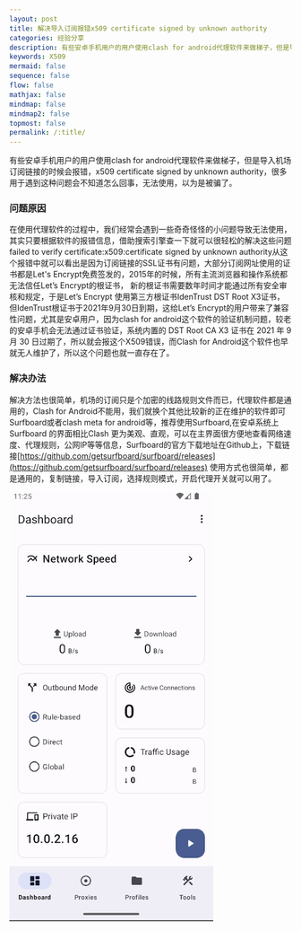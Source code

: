 ```yaml
---
layout: post
title: 解决导入订阅报错x509 certificate signed by unknown authority
categories: 经验分享
description: 有些安卓手机用户的用户使用clash for android代理软件来做梯子，但是导入机场订阅的时候会报错，failed to verify certificate:x509:certificate signed by unknown authority,这种问题该如何解决呢？本文介绍一下产生该问题的原因以及解决方案
keywords: X509
mermaid: false
sequence: false
flow: false
mathjax: false
mindmap: false
mindmap2: false
topmost: false
permalink: /:title/
---
```


有些安卓手机用户的用户使用clash for android代理软件来做梯子，但是导入机场订阅链接的时候会报错，x509 certificate signed by unknown authority，很多用于遇到这种问题会不知道怎么回事，无法使用，以为是被骗了。  

### 问题原因

在使用代理软件的过程中，我们经常会遇到一些奇奇怪怪的小问题导致无法使用，其实只要根据软件的报错信息，借助搜索引擎查一下就可以很轻松的解决这些问题failed to verify certificate:x509:certificate signed by unknown authority从这个报错中就可以看出是因为订阅链接的SSL证书有问题，大部分订阅网址使用的证书都是Let's Encrypt免费签发的，2015年的时候，所有主流浏览器和操作系统都无法信任Let’s Encrypt的根证书， 新的根证书需要数年时间才能通过所有安全审核和规定，于是Let’s Encrypt 使用第三方根证书IdenTrust DST Root X3证书，但IdenTrust根证书于2021年9月30日到期，这给Let’s Encrypt的用户带来了兼容性问题，尤其是安卓用户，因为clash for android这个软件的验证机制问题，较老的安卓手机会无法通过证书验证，系统内置的 DST Root CA X3 证书在 2021 年 9 月 30 日过期了，所以就会报这个X509错误，而Clash for Android这个软件也早就无人维护了，所以这个问题也就一直存在了。

### 解决办法

解决方法也很简单，机场的订阅只是个加密的线路规则文件而已，代理软件都是通用的，Clash for Android不能用，我们就换个其他比较新的正在维护的软件即可Surfboard或者clash meta for android等，推荐使用Surfboard,在安卓系统上Surfboard 的界面相比Clash 更为美观、直观，可以在主界面很方便地查看网络速度、代理规则，公网IP等等信息，Surfboard的官方下载地址在Github上，下载链接[https://github.com/getsurfboard/surfboard/releases](https://github.com/getsurfboard/surfboard/releases)
使用方式也很简单，都是通用的，复制链接，导入订阅，选择规则模式，开启代理开关就可以用了。

![surfboard](/images/posts/surfboard/surfboard.png)

  






